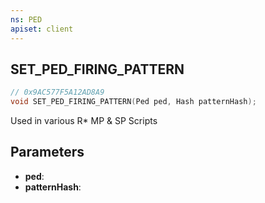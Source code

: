 ```yaml
---
ns: PED
apiset: client
---
```

## SET_PED_FIRING_PATTERN

```c
// 0x9AC577F5A12AD8A9
void SET_PED_FIRING_PATTERN(Ped ped, Hash patternHash);
```

Used in various R* MP & SP Scripts

## Parameters
* **ped**:
* **patternHash**: